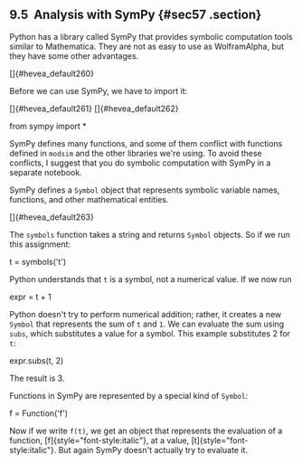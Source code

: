 ﻿9.5  Analysis with SymPy {#sec57 .section}
------------------------

Python has a library called SymPy that provides symbolic computation
tools similar to Mathematica. They are not as easy to use as
WolframAlpha, but they have some other advantages.

[]{#hevea_default260}

Before we can use SymPy, we have to import it:

[]{#hevea_default261} []{#hevea_default262}

from sympy import \*

SymPy defines many functions, and some of them conflict with functions
defined in `modsim` and the other libraries we're using. To avoid these
conflicts, I suggest that you do symbolic computation with SymPy in a
separate notebook.

SymPy defines a `Symbol` object that represents symbolic variable names,
functions, and other mathematical entities.

[]{#hevea_default263}

The `symbols` function takes a string and returns `Symbol` objects. So
if we run this assignment:

t = symbols('t')

Python understands that `t` is a symbol, not a numerical value. If we
now run

expr = t + 1

Python doesn't try to perform numerical addition; rather, it creates a
new `Symbol` that represents the sum of `t` and `1`. We can evaluate the
sum using `subs`, which substitutes a value for a symbol. This example
substitutes 2 for `t`:

expr.subs(t, 2)

The result is 3.

Functions in SymPy are represented by a special kind of `Symbol`:

f = Function('f')

Now if we write `f(t)`, we get an object that represents the evaluation
of a function, [f]{style="font-style:italic"}, at a value,
[t]{style="font-style:italic"}. But again SymPy doesn't actually try to
evaluate it.

